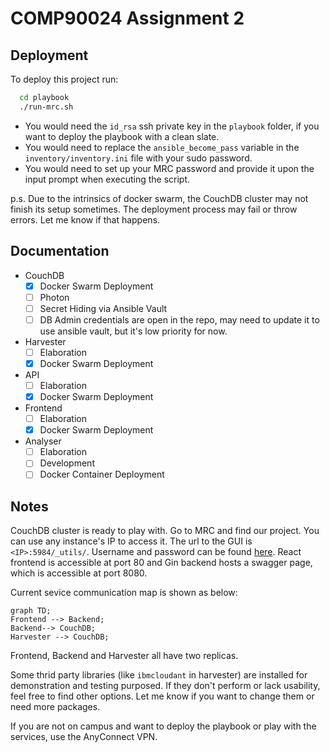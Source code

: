 
# COMP90024 Assignment 2



## Deployment

To deploy this project run:

```bash
  cd playbook
  ./run-mrc.sh
```

- You would need the `id_rsa` ssh private key in the `playbook` folder, if you want to deploy the playbook with a clean slate. 
- You would need to replace the `ansible_become_pass` variable in the `inventory/inventory.ini` file with your sudo password. 
- You would need to set up your MRC password and provide it upon the input prompt when executing the script.

p.s. Due to the intrinsics of docker swarm, the CouchDB cluster may not finish its setup sometimes. The deployment process may fail or throw errors. Let me know if that happens. 

## Documentation

- CouchDB
    - [x] Docker Swarm Deployment
    - [ ] Photon
    - [ ] Secret Hiding via Ansible Vault
    - [ ] DB Admin credentials are open in the repo, may need to update it to use ansible vault, but it's low priority for now.
- Harvester
    - [ ] Elaboration
    - [x] Docker Swarm Deployment
- API
    - [ ] Elaboration
    - [x] Docker Swarm Deployment
- Frontend
    - [ ] Elaboration
    - [x] Docker Swarm Deployment
- Analyser
    - [ ] Elaboration
    - [ ] Development
    - [ ] Docker Container Deployment
    
## Notes
CouchDB cluster is ready to play with. Go to MRC and find our project. You can use any instance's IP to access it. The url to the GUI is `<IP>:5984/_utils/`. Username and password can be found [here](/playbook/variables/couchdb-vars.yaml#L6-L7).
React frontend is accessible at port 80 and Gin backend hosts a swagger page, which is accessible at port 8080.

Current sevice communication map is shown as below:
```mermaid
graph TD;
Frontend --> Backend;
Backend--> CouchDB;
Harvester --> CouchDB;
```
Frontend, Backend and Harvester all have two replicas.

Some thrid party libraries (like `ibmcloudant` in harvester) are installed for demonstration and testing purposed. If they don't perform or lack usability, feel free to find other options. Let me know if you want to change them or need more packages. 

If you are not on campus and want to deploy the playbook or play with the services, use the AnyConnect VPN.
